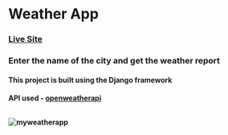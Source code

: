 # Weather App

<h3><a href="https://weatherapp-radser2001.herokuapp.com/">Live Site</a></h3>

### Enter the name of the city and get the weather report

<h4>This project is built using the Django framework</h4>

<h4>API used - <a href="https://openweathermap.org/">openweatherapi</a>

<br>
<br>

![myweatherapp](https://user-images.githubusercontent.com/87631717/179346537-727f2f74-b8f7-47bb-a561-fec41e20ea07.png)
